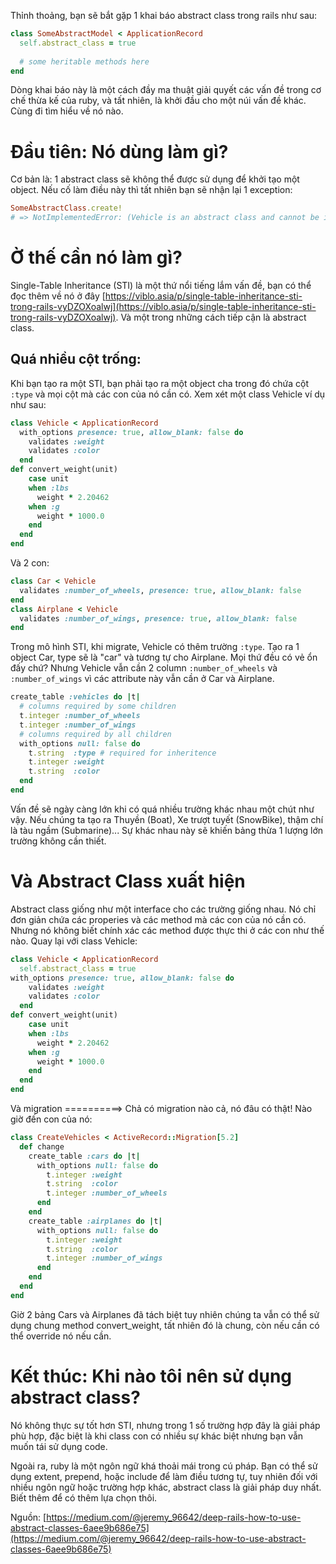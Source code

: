 Thỉnh thoảng, bạn sẽ bắt gặp 1 khai báo abstract class trong rails như sau:

```ruby
class SomeAbstractModel < ApplicationRecord
  self.abstract_class = true
  
  # some heritable methods here
end
```

Dòng khai báo này là một cách đầy ma thuật giải quyết các vấn đề trong cơ chế thừa kế của ruby, và tất nhiên, là khởi đầu cho một núi vấn đề khác. Cùng đi tìm hiểu về nó nào.

# Đầu tiên: Nó dùng làm gì?
Cơ bản là: 1 abstract class sẽ không thể được sử dụng để khởi tạo một object. Nếu cố làm điều này thì tất nhiên bạn sẽ nhận lại 1 exception:

```ruby
SomeAbstractClass.create!
# => NotImplementedError: (Vehicle is an abstract class and cannot be instantiated.)
```

# Ờ thế cần nó làm gì?
Single-Table Inheritance (STI) là một thứ nổi tiếng lắm vấn đề, bạn có thể đọc thêm về nó ở đây [https://viblo.asia/p/single-table-inheritance-sti-trong-rails-vyDZOXoalwj](https://viblo.asia/p/single-table-inheritance-sti-trong-rails-vyDZOXoalwj). Và một trong những cách tiếp cận là abstract class. 
## Quá nhiều cột trống:
Khi bạn tạo ra một STI, bạn phải tạo ra một object cha trong đó chứa cột ```:type``` và mọi cột mà các con của nó cần có. 
Xem xét một class Vehicle ví dụ như sau:

```ruby
class Vehicle < ApplicationRecord
  with_options presence: true, allow_blank: false do
    validates :weight
    validates :color
  end
def convert_weight(unit)
    case unit
    when :lbs
      weight * 2.20462
    when :g
      weight * 1000.0
    end
  end
end
```
Và 2 con:
```ruby
class Car < Vehicle
  validates :number_of_wheels, presence: true, allow_blank: false
end
class Airplane < Vehicle
  validates :number_of_wings, presence: true, allow_blank: false
end
```

Trong mô hình STI, khi migrate, Vehicle có thêm trường ```:type```. Tạo ra 1 object Car, type sẽ là "car" và tương tự cho Airplane. Mọi thứ đều có vẻ ổn đấy chứ?
Nhưng Vehicle vẫn cần 2 column ```:number_of_wheels``` và ```:number_of_wings``` vì các attribute này vẫn cần ở Car và Airplane.

```ruby
create_table :vehicles do |t|
  # columns required by some children
  t.integer :number_of_wheels
  t.integer :number_of_wings
  # columns required by all children
  with_options null: false do
    t.string  :type # required for inheritence
    t.integer :weight
    t.string  :color
  end
end
```

Vấn đề sẽ ngày càng lớn khi có quá nhiều trường khác nhau một chút như vậy. Nếu chúng ta tạo ra Thuyền (Boat), Xe trượt tuyết (SnowBike), thậm chí là tàu ngầm (Submarine)... Sự khác nhau này sẽ khiến bảng thừa 1 lượng lớn trường không cần thiết.

# Và Abstract Class xuất hiện
Abstract class giống như một interface cho các trường giống nhau. Nó chỉ đơn giản chứa các properies và các method mà các con của nó cần có. Nhưng nó không biết chính xác các method được thực thi ở các con như thế nào.
Quay lại với class Vehicle:
```ruby
class Vehicle < ApplicationRecord
  self.abstract_class = true
with_options presence: true, allow_blank: false do
    validates :weight
    validates :color
  end
def convert_weight(unit)
    case unit
    when :lbs
      weight * 2.20462
    when :g
      weight * 1000.0
    end
  end
end
```
Và migration ==========> Chả có migration nào cả, nó đâu có thật!
Nào giờ đến con của nó:
```ruby
class CreateVehicles < ActiveRecord::Migration[5.2]
  def change
    create_table :cars do |t|
      with_options null: false do
        t.integer :weight
        t.string  :color
        t.integer :number_of_wheels
      end
    end
    create_table :airplanes do |t|
      with_options null: false do
        t.integer :weight
        t.string  :color
        t.integer :number_of_wings
      end
    end
  end
end
```
Giờ 2 bảng Cars và Airplanes đã tách biệt tuy nhiên chúng ta vẫn có thể sử dụng chung method convert_weight, tất nhiên đó là chung, còn nếu cần có thể override nó nếu cần.
# Kết thúc: Khi nào tôi nên sử dụng abstract class?
Nó không thực sự tốt hơn STI, nhưng trong 1 số trường hợp đây là giải pháp phù hợp, đặc biệt là khi class con có nhiều sự khác biệt nhưng bạn vẫn muốn tái sử dụng code.

Ngoài ra, ruby là một ngôn ngữ khá thoải mái trong cú pháp. Bạn có thể sử dụng extent, prepend, hoặc include để làm điều tương tự, tuy nhiên đối với nhiều ngôn ngữ hoặc trường hợp khác, abstract class là giải pháp duy nhất. Biết thêm để có thêm lựa chọn thôi.

Nguồn: [https://medium.com/@jeremy_96642/deep-rails-how-to-use-abstract-classes-6aee9b686e75](https://medium.com/@jeremy_96642/deep-rails-how-to-use-abstract-classes-6aee9b686e75)